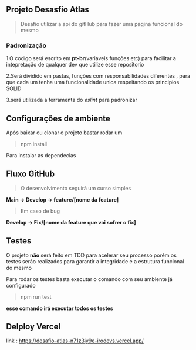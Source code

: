 ## Projeto Desasfio Atlas

> Desafio utilizar a api do gitHub para fazer uma pagina funcional do mesmo

### Padronização

1.O codigo será escrito em **pt-br**(variaveis funções etc) para facilitar a intepretação de qualquer dev que utilize esse repositorio 

2.Será dividido em pastas, funções com responsabilidades diferentes , para que cada um tenha uma funcionalidade unica respeitando os principios SOLID

3.será utilizada a ferramenta do _eslint_ para padronizar 

## Configurações de ambiente 
Após baixar ou clonar o projeto bastar rodar um 

>npm install

Para instalar as dependecias

## Fluxo GitHub 

>O desenvolvimento seguirá um curso simples

**Main -> Develop -> feature/[nome da feature]**

>Em caso de bug

**Develop -> Fix/[nome da feature que vai sofrer o fix]**

## Testes

O projeto **não** será feito em TDD para acelerar seu processo porém os testes serão realizados para garantir a integridade e a estrutura funcional do mesmo

Para rodar os testes basta executar o comando com seu ambiente já configurado

>npm run test

**esse comando irá executar todos os testes**


## Delploy Vercel

link : https://desafio-atlas-n71z3iy9e-irodevs.vercel.app/